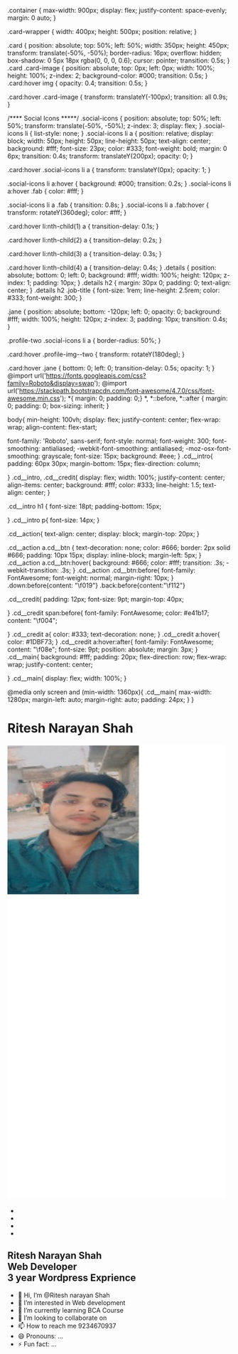 .container {
  max-width: 900px;
  display: flex;
  justify-content: space-evenly;
  margin: 0 auto;
}

.card-wrapper {
  width: 400px;
  height: 500px;
  position: relative;
}

.card {
  position: absolute;
  top: 50%;
  left: 50%;
  width: 350px;
  height: 450px;
  transform: translate(-50%, -50%);
  border-radius: 16px;
  overflow: hidden;
  box-shadow: 0 5px 18px rgba(0, 0, 0, 0.6);
  cursor: pointer;
  transition: 0.5s;
}
.card .card-image {
  position: absolute;
  top: 0px;
  left: 0px;
  width: 100%;
  height: 100%;
  z-index: 2;
  background-color: #000;
  transition: 0.5s;
}
.card:hover img {
  opacity: 0.4;
  transition: 0.5s;
}

.card:hover .card-image {
  transform: translateY(-100px);
  transition: all 0.9s;
}

/**** Social Icons *****/
.social-icons {
  position: absolute;
  top: 50%;
  left: 50%;
  transform: translate(-50%, -50%);
  z-index: 3;
  display: flex;
}
.social-icons li {
  list-style: none;
}
.social-icons li a {
  position: relative;
  display: block;
  width: 50px;
  height: 50px;
  line-height: 50px;
  text-align: center;
  background: #fff;
  font-size: 23px;
  color: #333;
  font-weight: bold;
  margin: 0 6px;
  transition: 0.4s;
  transform: translateY(200px);
  opacity: 0;
}

.card:hover .social-icons li a {
  transform: translateY(0px);
  opacity: 1;
}

.social-icons li a:hover {
  background: #000;
  transition: 0.2s;
}
.social-icons li a:hover .fab {
  color: #fff;
}

.social-icons li a .fab {
  transition: 0.8s;
}
.social-icons li a .fab:hover {
  transform: rotateY(360deg);
  color: #fff;
}

.card:hover li:nth-child(1) a {
  transition-delay: 0.1s;
}

.card:hover li:nth-child(2) a {
  transition-delay: 0.2s;
}

.card:hover li:nth-child(3) a {
  transition-delay: 0.3s;
}

.card:hover li:nth-child(4) a {
  transition-delay: 0.4s;
}
.details {
  position: absolute;
  bottom: 0;
  left: 0;
  background: #fff;
  width: 100%;
  height: 120px;
  z-index: 1;
  padding: 10px;
}
.details h2 {
  margin: 30px 0;
  padding: 0;
  text-align: center;
}
.details h2 .job-title {
  font-size: 1rem;
  line-height: 2.5rem;
  color: #333;
  font-weight: 300;
}

.jane {
  position: absolute;
  bottom: -120px;
  left: 0;
  opacity: 0;
  background: #fff;
  width: 100%;
  height: 120px;
  z-index: 3;
  padding: 10px;
  transition: 0.4s;
}

.profile-two .social-icons li a {
  border-radius: 50%;
}

.card:hover .profile-img--two {
  transform: rotateY(180deg);
}

.card:hover .jane {
  bottom: 0;
  left: 0;
  transition-delay: 0.5s;
  opacity: 1;
}
@import url('https://fonts.googleapis.com/css?family=Roboto&display=swap');
@import url('https://stackpath.bootstrapcdn.com/font-awesome/4.7.0/css/font-awesome.min.css');
*{ margin: 0; padding: 0;}
*, *::before, *::after {
  margin: 0;
  padding: 0;
  box-sizing: inherit;
}

body{
  min-height: 100vh;
  display: flex;
  justify-content: center;
  flex-wrap: wrap;
  align-content: flex-start;
    
  font-family: 'Roboto', sans-serif;
  font-style: normal;
  font-weight: 300;
  font-smoothing: antialiased;
-webkit-font-smoothing: antialiased;
-moz-osx-font-smoothing: grayscale;
  font-size: 15px;
  background: #eee;
}
.cd__intro{
   padding: 60px 30px;
   margin-bottom: 15px;
        flex-direction: column;

}
.cd__intro,
.cd__credit{
    display: flex;
    width: 100%;
    justify-content: center;
    align-items: center;
    background: #fff;
    color: #333;
    line-height: 1.5;
    text-align: center;
}

.cd__intro h1 {
   font-size: 18pt;
   padding-bottom: 15px;

}
.cd__intro p{
   font-size: 14px;
}

.cd__action{
   text-align: center;
   display: block;
   margin-top: 20px;
}

.cd__action a.cd__btn {
  text-decoration: none;
  color: #666;
   border: 2px solid #666;
   padding: 10px 15px;
   display: inline-block;
   margin-left: 5px;
}
.cd__action a.cd__btn:hover{
   background: #666;
   color: #fff;
    transition: .3s;
-webkit-transition: .3s;
}
.cd__action .cd__btn:before{
  font-family: FontAwesome;
  font-weight: normal;
  margin-right: 10px;
}
.down:before{content: "\f019"}
.back:before{content:"\f112"}

.cd__credit{
    padding: 12px;
    font-size: 9pt;
    margin-top: 40px;

}
.cd__credit span:before{
   font-family: FontAwesome;
   color: #e41b17;
   content: "\f004";


}
.cd__credit a{
   color: #333;
   text-decoration: none;
}
.cd__credit a:hover{
   color: #1DBF73; 
}
.cd__credit a:hover:after{
    font-family: FontAwesome;
    content: "\f08e";
    font-size: 9pt;
    position: absolute;
    margin: 3px;
}
.cd__main{
  background: #fff;
  padding: 20px;
  flex-direction: row;
  flex-wrap: wrap;
  justify-content: center;
  
}
.cd__main{
    display: flex;
    width: 100%;
}

@media only screen and (min-width: 1360px){
    .cd__main{
      max-width: 1280px;
      margin-left: auto;
      margin-right: auto; 
      padding: 24px;
    }
}

<h1>Ritesh Narayan Shah</h1>
<div class="container">
    
   <div class="card-wrapper">
      
  <div class="card">
        
  <div class="card-image">
          <img src="ritesh.jpg" alt="profile one">
        </div>

 <ul class="social-icons">
        <li>
          <a href="https://www.facebook.com/ritesh.sah.1291/">
            <i class="fab fa-facebook-f"></i>
          </a>
        </li>
        <li>
          <a href="https://www.instagram.com/riteshnarayashah/">
            <i class="fab fa-instagram"></i>
          </a>
        </li>
        <li>
          <a href="#">
            <i class="fab fa-twitter"></i>
          </a>
        </li>
        <li>
          <a href="#">
            <i class="fab fa-dribbble"></i>
          </a>
        </li>
      </ul>

 <div class="details">
        <h2>Ritesh Narayan Shah
          <br>
          <span class="job-title">Web Developer</span><br>
          <span class="job-title">3 year Wordpress Exprience</span>
        </h2>
      </div>
    </div>
  </div>

- 👋 Hi, I’m @Ritesh narayan Shah
- 👀 I’m interested in Web development 
- 🌱 I’m currently learning BCA Course 
- 💞️ I’m looking to collaborate on 
- 📫 How to reach me 9234670937
- 😄 Pronouns: ...
- ⚡ Fun fact: ...

<!---
toxicboi99/toxicboi99 is a ✨ special ✨ repository because its `README.md` (this file) appears on your GitHub profile.
You can click the Preview link to take a look at your changes.
--->
